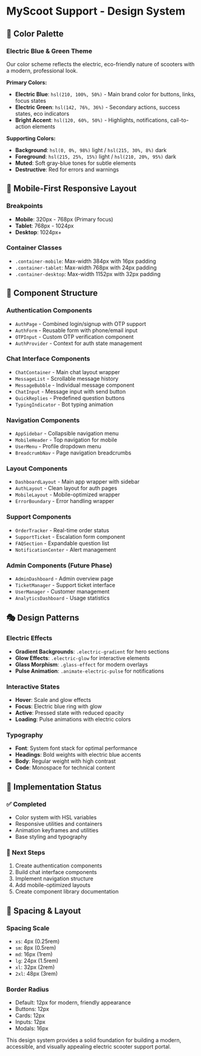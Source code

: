 # MyScoot Support - Design System

## 🎨 Color Palette

### Electric Blue & Green Theme
Our color scheme reflects the electric, eco-friendly nature of scooters with a modern, professional look.

**Primary Colors:**
- **Electric Blue**: `hsl(210, 100%, 50%)` - Main brand color for buttons, links, focus states
- **Electric Green**: `hsl(142, 76%, 36%)` - Secondary actions, success states, eco indicators
- **Bright Accent**: `hsl(120, 60%, 50%)` - Highlights, notifications, call-to-action elements

**Supporting Colors:**
- **Background**: `hsl(0, 0%, 98%)` light / `hsl(215, 30%, 8%)` dark
- **Foreground**: `hsl(215, 25%, 15%)` light / `hsl(210, 20%, 95%)` dark
- **Muted**: Soft gray-blue tones for subtle elements
- **Destructive**: Red for errors and warnings

## 📱 Mobile-First Responsive Layout

### Breakpoints
- **Mobile**: 320px - 768px (Primary focus)
- **Tablet**: 768px - 1024px
- **Desktop**: 1024px+

### Container Classes
- `.container-mobile`: Max-width 384px with 16px padding
- `.container-tablet`: Max-width 768px with 24px padding  
- `.container-desktop`: Max-width 1152px with 32px padding

## 🧩 Component Structure

### Authentication Components
- `AuthPage` - Combined login/signup with OTP support
- `AuthForm` - Reusable form with phone/email input
- `OTPInput` - Custom OTP verification component
- `AuthProvider` - Context for auth state management

### Chat Interface Components
- `ChatContainer` - Main chat layout wrapper
- `MessageList` - Scrollable message history
- `MessageBubble` - Individual message component
- `ChatInput` - Message input with send button
- `QuickReplies` - Predefined question buttons
- `TypingIndicator` - Bot typing animation

### Navigation Components
- `AppSidebar` - Collapsible navigation menu
- `MobileHeader` - Top navigation for mobile
- `UserMenu` - Profile dropdown menu
- `BreadcrumbNav` - Page navigation breadcrumbs

### Layout Components
- `DashboardLayout` - Main app wrapper with sidebar
- `AuthLayout` - Clean layout for auth pages
- `MobileLayout` - Mobile-optimized wrapper
- `ErrorBoundary` - Error handling wrapper

### Support Components
- `OrderTracker` - Real-time order status
- `SupportTicket` - Escalation form component
- `FAQSection` - Expandable question list
- `NotificationCenter` - Alert management

### Admin Components (Future Phase)
- `AdminDashboard` - Admin overview page
- `TicketManager` - Support ticket interface
- `UserManager` - Customer management
- `AnalyticsDashboard` - Usage statistics

## 🎭 Design Patterns

### Electric Effects
- **Gradient Backgrounds**: `.electric-gradient` for hero sections
- **Glow Effects**: `.electric-glow` for interactive elements
- **Glass Morphism**: `.glass-effect` for modern overlays
- **Pulse Animation**: `.animate-electric-pulse` for notifications

### Interactive States
- **Hover**: Scale and glow effects
- **Focus**: Electric blue ring with glow
- **Active**: Pressed state with reduced opacity
- **Loading**: Pulse animations with electric colors

### Typography
- **Font**: System font stack for optimal performance
- **Headings**: Bold weights with electric blue accents
- **Body**: Regular weight with high contrast
- **Code**: Monospace for technical content

## 🚀 Implementation Status

### ✅ Completed
- Color system with HSL variables
- Responsive utilities and containers
- Animation keyframes and utilities
- Base styling and typography

### 🔄 Next Steps
1. Create authentication components
2. Build chat interface components  
3. Implement navigation structure
4. Add mobile-optimized layouts
5. Create component library documentation

## 📐 Spacing & Layout

### Spacing Scale
- `xs`: 4px (0.25rem)
- `sm`: 8px (0.5rem) 
- `md`: 16px (1rem)
- `lg`: 24px (1.5rem)
- `xl`: 32px (2rem)
- `2xl`: 48px (3rem)

### Border Radius
- Default: 12px for modern, friendly appearance
- Buttons: 12px
- Cards: 12px
- Inputs: 12px
- Modals: 16px

This design system provides a solid foundation for building a modern, accessible, and visually appealing electric scooter support portal.